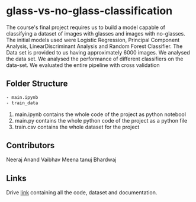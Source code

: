 # glass-vs-no-glass-classification



The course's final project requires  us  to  build  a  model  capable  of  classifying  a  dataset  of  images with glasses and images with no-glasses. The initial models used were Logistic Regression, Principal Component Analysis, LinearDiscriminant  Analysis  and  Random  Forest  Classifier.  The  Data  set  is  provided  to  us  having  approximately  6000  images.  We analysed  the  data  set.  We  analysed  the  performance  of  different  classifiers  on  the  data-set.  We  evaluated the  entire  pipeline with cross validation

## Folder Structure

```bash
- main.ipynb
- train_data

```
1. main.ipynb contains the whole code of the project as python notebool
2. main.py contains the whole python code of the project as a python file
3. train.csv contains the whole dataset for the project



## Contributors
Neeraj Anand
Vaibhav Meena
tanuj Bhardwaj

## Links
Drive [link](https://drive.google.com/drive/folders/1kLWMA818CEXwY2h98Oi9K1XuYMcePtjh?usp=sharing) containing all the code, dataset and documentation.
